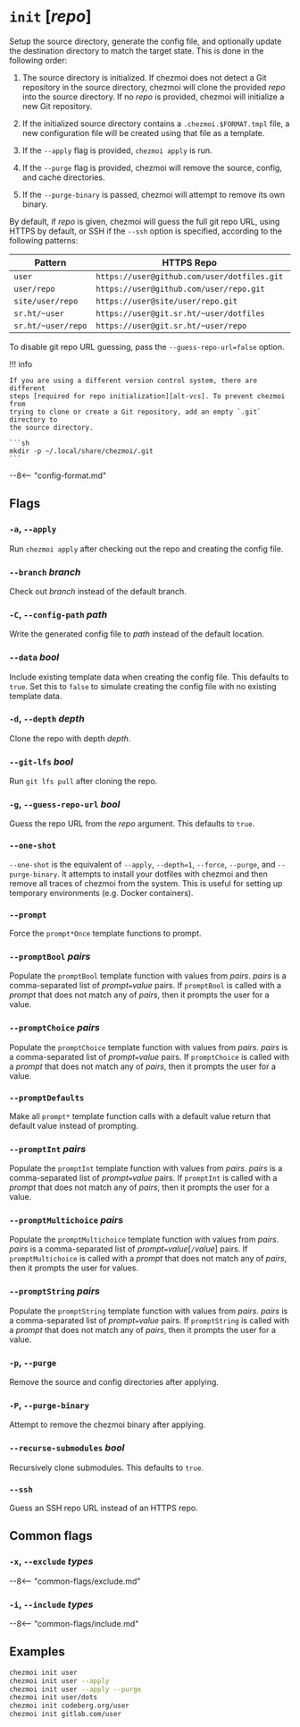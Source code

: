 # `init` [*repo*]

Setup the source directory, generate the config file, and optionally update the
destination directory to match the target state. This is done in the following
order:

1. The source directory is initialized. If chezmoi does not detect a Git
   repository in the source directory, chezmoi will clone the provided *repo*
   into the source directory. If no *repo* is provided, chezmoi will initialize
   a new Git repository.

2. If the initialized source directory contains a `.chezmoi.$FORMAT.tmpl` file,
   a new configuration file will be created using that file as a template.

3. If the `--apply` flag is provided, `chezmoi apply` is run.

4. If the `--purge` flag is provided, chezmoi will remove the source, config,
   and cache directories.

5. If the `--purge-binary` is passed, chezmoi will attempt to remove its own
   binary.

By default, if *repo* is given, chezmoi will guess the full git repo URL, using
HTTPS by default, or SSH if the `--ssh` option is specified, according to the
following patterns:

| Pattern            | HTTPS Repo                                  | SSH repo                           |
| ------------------ | ------------------------------------------- | ---------------------------------- |
| `user`             | `https://user@github.com/user/dotfiles.git` | `git@github.com:user/dotfiles.git` |
| `user/repo`        | `https://user@github.com/user/repo.git`     | `git@github.com:user/repo.git`     |
| `site/user/repo`   | `https://user@site/user/repo.git`           | `git@site:user/repo.git`           |
| `sr.ht/~user`      | `https://user@git.sr.ht/~user/dotfiles`     | `git@git.sr.ht:~user/dotfiles.git` |
| `sr.ht/~user/repo` | `https://user@git.sr.ht/~user/repo`         | `git@git.sr.ht:~user/repo.git`     |

To disable git repo URL guessing, pass the `--guess-repo-url=false` option.

!!! info

    If you are using a different version control system, there are different
    steps [required for repo initialization][alt-vcs]. To prevent chezmoi from
    trying to clone or create a Git repository, add an empty `.git` directory to
    the source directory.

    ```sh
    mkdir -p ~/.local/share/chezmoi/.git
    ```

--8<-- "config-format.md"

## Flags

### `-a`, `--apply`

Run `chezmoi apply` after checking out the repo and creating the config file.

### `--branch` *branch*

Check out *branch* instead of the default branch.

### `-C`, `--config-path` *path*

Write the generated config file to *path* instead of the default location.

### `--data` *bool*

Include existing template data when creating the config file. This defaults to
`true`. Set this to `false` to simulate creating the config file with no
existing template data.

### `-d`, `--depth` *depth*

Clone the repo with depth *depth*.

### `--git-lfs` *bool*

Run `git lfs pull` after cloning the repo.

### `-g`, `--guess-repo-url` *bool*

Guess the repo URL from the *repo* argument. This defaults to `true`.

### `--one-shot`

`--one-shot` is the equivalent of `--apply`, `--depth=1`, `--force`, `--purge`,
and `--purge-binary`. It attempts to install your dotfiles with chezmoi and then
remove all traces of chezmoi from the system. This is useful for setting up
temporary environments (e.g. Docker containers).

### `--prompt`

Force the `prompt*Once` template functions to prompt.

### `--promptBool` *pairs*

Populate the `promptBool` template function with values from *pairs*. *pairs* is
a comma-separated list of *prompt*`=`*value* pairs. If `promptBool` is called
with a *prompt* that does not match any of *pairs*, then it prompts the user for
a value.

### `--promptChoice` *pairs*

Populate the `promptChoice` template function with values from *pairs*. *pairs*
is a comma-separated list of *prompt*`=`*value* pairs. If `promptChoice` is
called with a *prompt* that does not match any of *pairs*, then it prompts the
user for a value.

### `--promptDefaults`

Make all `prompt*` template function calls with a default value return that
default value instead of prompting.

### `--promptInt` *pairs*

Populate the `promptInt` template function with values from *pairs*. *pairs* is
a comma-separated list of *prompt*`=`*value* pairs. If `promptInt` is called
with a *prompt* that does not match any of *pairs*, then it prompts the user for
a value.

### `--promptMultichoice` *pairs*

Populate the `promptMultichoice` template function with values from *pairs*.
*pairs* is a comma-separated list of *prompt*`=`*value*[`/`*value*] pairs. If
`promptMultichoice` is called with a *prompt* that does not match any of
*pairs*, then it prompts the user for values.

### `--promptString` *pairs*

Populate the `promptString` template function with values from *pairs*. *pairs*
is a comma-separated list of *prompt*`=`*value* pairs. If `promptString` is
called with a *prompt* that does not match any of *pairs*, then it prompts the
user for a value.

### `-p`, `--purge`

Remove the source and config directories after applying.

### `-P`, `--purge-binary`

Attempt to remove the chezmoi binary after applying.

### `--recurse-submodules` *bool*

Recursively clone submodules. This defaults to `true`.

### `--ssh`

Guess an SSH repo URL instead of an HTTPS repo.

## Common flags

### `-x`, `--exclude` *types*

--8<-- "common-flags/exclude.md"

### `-i`, `--include` *types*

--8<-- "common-flags/include.md"

## Examples

```sh
chezmoi init user
chezmoi init user --apply
chezmoi init user --apply --purge
chezmoi init user/dots
chezmoi init codeberg.org/user
chezmoi init gitlab.com/user
```

[alt-vcs]: /user-guide/advanced/customize-your-source-directory.md#use-a-different-version-control-system-to-git
